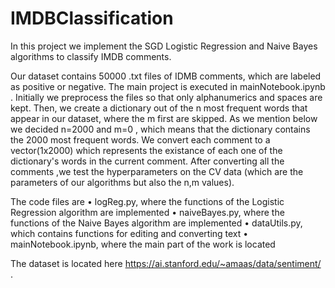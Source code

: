 # IMDBClassification
In this project we implement the SGD Logistic Regression and Naive Bayes algorithms to classify IMDB comments.


Our dataset contains 50000 .txt files of IDMB comments, which are labeled as positive or negative. The main project is executed in mainNotebook.ipynb .
Initially we preprocess the files so that only alphanumerics and spaces are kept. Then, we create a dictionary out of the n most frequent words that appear in our dataset, where the m first are skipped.
As we mention below we decided n=2000 and m=0 , which means that the dictionary contains the 2000 most frequent words.
We convert each comment to a vector(1x2000) which represents the existance of each one of the dictionary's words in the current comment.
After converting all the comments ,we test the hyperparameters on the CV data (which are the parameters of our algorithms but also the n,m values).

The code files are
• logReg.py, where the functions of the Logistic Regression algorithm are implemented
• naiveBayes.py, where the functions of the Naive Bayes algorithm are implemented
• dataUtils.py, which contains functions for editing and converting text
• mainNotebook.ipynb, where the main part of the work is located

The dataset is located here https://ai.stanford.edu/~amaas/data/sentiment/ .
